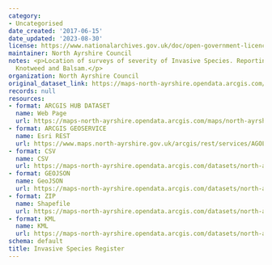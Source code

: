 ```yaml
---
category:
- Uncategorised
date_created: '2017-06-15'
date_updated: '2023-08-30'
license: https://www.nationalarchives.gov.uk/doc/open-government-licence/version/3/
maintainer: North Ayrshire Council
notes: <p>Location of surveys of severity of Invasive Species. Reporting on Hogweed,
  Knotweed and Balsam.</p>
organization: North Ayrshire Council
original_dataset_link: https://maps-north-ayrshire.opendata.arcgis.com/maps/north-ayrshire::invasive-species-register
records: null
resources:
- format: ARCGIS HUB DATASET
  name: Web Page
  url: https://maps-north-ayrshire.opendata.arcgis.com/maps/north-ayrshire::invasive-species-register
- format: ARCGIS GEOSERVICE
  name: Esri REST
  url: https://www.maps.north-ayrshire.gov.uk/arcgis/rest/services/AGOL/Open_Data_Portal2/MapServer/10
- format: CSV
  name: CSV
  url: https://maps-north-ayrshire.opendata.arcgis.com/datasets/north-ayrshire::invasive-species-register.csv?outSR=%7B%22latestWkid%22%3A27700%2C%22wkid%22%3A27700%7D
- format: GEOJSON
  name: GeoJSON
  url: https://maps-north-ayrshire.opendata.arcgis.com/datasets/north-ayrshire::invasive-species-register.geojson?outSR=%7B%22latestWkid%22%3A27700%2C%22wkid%22%3A27700%7D
- format: ZIP
  name: Shapefile
  url: https://maps-north-ayrshire.opendata.arcgis.com/datasets/north-ayrshire::invasive-species-register.zip?outSR=%7B%22latestWkid%22%3A27700%2C%22wkid%22%3A27700%7D
- format: KML
  name: KML
  url: https://maps-north-ayrshire.opendata.arcgis.com/datasets/north-ayrshire::invasive-species-register.kml?outSR=%7B%22latestWkid%22%3A27700%2C%22wkid%22%3A27700%7D
schema: default
title: Invasive Species Register
---
```

